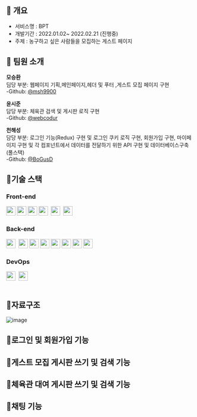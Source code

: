


## 📄 개요
- 서비스명 : BPT
- 개발기간 : 2022.01.02~ 2022.02.21 (진행중)
- 주제 : 농구하고 싶은 사람들을 모집하는 게스트 페이지

## 🫶 팀원 소개

**모승환**
<br />
딤당 부분: 웹페이지 기획,메인페이지,헤더 및 푸터 ,게스트 모집 페이지 구현
<br />
-Github: [@msh9900](https://github.com/msh9000)

**윤시준**
<br />
담당 부분: 체육관 검색 및 게시판 로직 구현
<br />
-Github: [@webcodur](https://github.com/webcodur)

**천해성**
<br />
담당 부분:  로그인 기능(Redux) 구현 및  로그인 쿠키 로직 구현, 회원가입 구현, 마이페이지 구현 및 각 컴포넌트에서 데이터를 전달하기 위한 API 구현 및 데이터베이스구축 (풀스택)
<br />
-Github: [@BoGusD](https://github.com/BoGusD)

## 🔨기술 스택

### Front-end

<div>
<img src="https://img.shields.io/badge/Next-black?style=flat-square&logo=Next.js&logoColor=white" height="25px">
<img src="https://img.shields.io/badge/SASS-FE2EF7?style=flat-square&logo=SASS&logoColor=white" height="25px">
<img src="https://img.shields.io/badge/JavaScript-F7DF1E?style=flat-square&logo=JavaScript&logoColor=white" height="25px">
<img src="https://img.shields.io/badge/Redux-764ABC?style=flat-square&logo=Redux&logoColor=black" height="25"/>&nbsp
<img src="https://img.shields.io/badge/React-61DAFB?style=flat-square&logo=React&logoColor=black" height="25"/>&nbsp
<img src="https://img.shields.io/badge/TypeScript-9TDAFB?style=flat-square&logo=TypeScript&logoColor=white" height="25"/>&nbsp
</div>

### Back-end
<div>
<img src="https://img.shields.io/badge/TypeScript-9TDAFB?style=flat-square&logo=TypeScript&logoColor=white" height="25"/>&nbsp
<img src="https://img.shields.io/badge/JavaScript-F7DF1E?style=flat-square&logo=JavaScript&logoColor=white" height="25px">
<img src="https://img.shields.io/badge/Node.js-339933?style=flat-square&logo=Node.js&logoColor=white" height="25px">
<img src="https://img.shields.io/badge/Express-000000?style=flat-square&logo=express&logoColor=white" height="25px">
<img src="https://img.shields.io/badge/mongoDB-47A248?style=flat-square&logo=mongoDB&logoColor=white" height="25px">
<img src="https://img.shields.io/badge/Nodemailer-686854?style=flat-square&logo=Nodemailer&logoColor=white" height="25px">
<img src="https://img.shields.io/badge/puppeteer-95B854?style=flat-square&logo=puppeteer&logoColor=white"height="25px">
 <img src="https://img.shields.io/badge/AWS-black?style=flat-square&logo=AWS&logoColor=white" height="25"/>&nbsp
</div>

### DevOps
<div>
<img src="https://img.shields.io/badge/PostMan-FAAC58?style=flat-square&logo=PostMan&logoColor=white" height="25"/>&nbsp
<img src="https://img.shields.io/badge/Github-black?style=flat-square&logo=Github&logoColor=white" height="25"/>&nbsp
</div>
<br />

## 📁자료구조
![image](https://user-images.githubusercontent.com/100825999/220279147-6c00d9ed-3457-45ea-9451-618586541f0b.png)



## 📜로그인 및 회원가입 기능

## 📜게스트 모집 게시판 쓰기 및 검색 기능

## 📜체육관 대여 게시판 쓰기 및 검색 기능

## 📜채팅 기능

